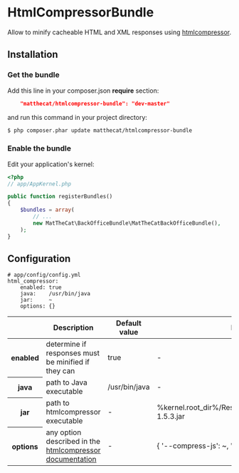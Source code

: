 HtmlCompressorBundle
====================
Allow to minify cacheable HTML and XML responses using [htmlcompressor](https://code.google.com/p/htmlcompressor/).

## Installation

### Get the bundle

Add this line in your composer.json **require** section:

``` json
    "matthecat/htmlcompressor-bundle": "dev-master"
```

and run this command in your project directory:

``` bash
$ php composer.phar update matthecat/htmlcompressor-bundle
```

### Enable the bundle

Edit your application's kernel:
``` php
<?php
// app/AppKernel.php

public function registerBundles()
{
    $bundles = array(
        // ...
        new MatTheCat\BackOfficeBundle\MatTheCatBackOfficeBundle(),
    );
}
```

## Configuration

    # app/config/config.yml
    html_compressor:
        enabled: true
        java:    /usr/bin/java
        jar:     ~
        options: {}

<table>
    <thead>
        <tr>
            <th></th>
            <th>Description</th>
            <th>Default value</th>
            <th>Exemple</th>
        </tr>
    </thead>
    <tbody>
        <tr>
            <th>enabled</th>
            <td>determine if responses must be minified if they can</td>
            <td>true</td>
            <td>-</td>
        </tr>
        <tr>
            <th>java</th>
            <td>path to Java executable</td>
            <td>/usr/bin/java</td>
            <td>-</td>
        </tr>
        <tr>
            <th>jar</th>
            <td>path to htmlcompressor executable</td>
            <td>-</td>
            <td>%kernel.root_dir%/Resources/java/htmlcompressor-1.5.3.jar</td>
        </tr>
        <tr>
            <th>options</th>
            <td>any option described in the <a href="https://code.google.com/p/htmlcompressor/wiki/Documentation#Compressing_HTML_and_XML_files_from_a_command_line">htmlcompressor documentation</a></td>
            <td>-</td>
            <td>{ '--compress-js': ~, '--js-compressor': closure }</td>
        </tr>
    </tbody>
</table>